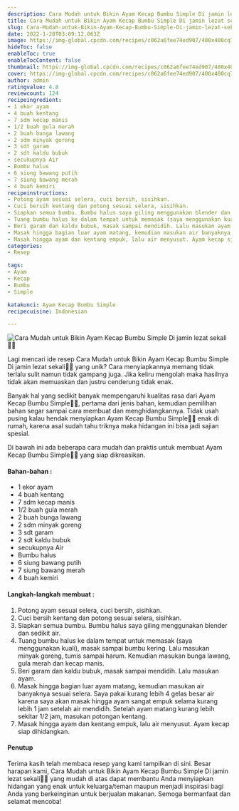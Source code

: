 ```yaml
---
description: Cara Mudah untuk Bikin Ayam Kecap Bumbu Simple Di jamin lezat sekali"
title: Cara Mudah untuk Bikin Ayam Kecap Bumbu Simple Di jamin lezat sekali
slug: Cara-Mudah-untuk-Bikin-Ayam-Kecap-Bumbu-Simple-Di-jamin-lezat-sekali
date: 2022-1-20T03:09:12.063Z
image: https://img-global.cpcdn.com/recipes/c062a6fee74ed907/400x400cq70/photo.jpg
hideToc: false
enableToc: true
enableTocContent: false
thumbnail: https://img-global.cpcdn.com/recipes/c062a6fee74ed907/400x400cq70/photo.jpg
cover: https://img-global.cpcdn.com/recipes/c062a6fee74ed907/400x400cq70/photo.jpg
author: admin
ratingvalue: 4.8
reviewcount: 124
recipeingredient:
- 1 ekor ayam
- 4 buah kentang
- 7 sdm kecap manis
- 1/2 buah gula merah
- 2 buah bunga lawang
- 2 sdm minyak goreng
- 3 sdt garam
- 2 sdt kaldu bubuk
- secukupnya Air
- Bumbu halus
- 6 siung bawang putih
- 7 siung bawang merah
- 4 buah kemiri
recipeinstructions:
- Potong ayam sesuai selera, cuci bersih, sisihkan.
- Cuci bersih kentang dan potong sesuai selera, sisihkan.
- Siapkan semua bumbu. Bumbu halus saya giling menggunakan blender dan sedikit air.
- Tuang bumbu halus ke dalam tempat untuk memasak (saya menggunakan kuali), masak sampai bumbu kering. Lalu masukan minyak goreng, tumis sampai harum. Kemudian masukan bunga lawang, gula merah dan kecap manis.
- Beri garam dan kaldu bubuk, masak sampai mendidih. Lalu masukan ayam.
- Masak hingga bagian luar ayam matang, kemudian masukan air banyaknya sesuai selera. Saya pakai kurang lebih 4 gelas besar air karena saya akan masak hingga ayam sangat empuk selama kurang lebih 1 jam setelah air mendidih. Setelah ayam matang kurang lebih sekitar 1/2 jam, masukan potongan kentang.
- Masak hingga ayam dan kentang empuk, lalu air menyusut. Ayam kecap siap dihidangkan.
categories:
- Resep

tags:
- Ayam
- Kecap
- Bumbu
- Simple

katakunci: Ayam Kecap Bumbu Simple
recipecuisine: Indonesian

---
```


![Cara Mudah untuk Bikin Ayam Kecap Bumbu Simple Di jamin lezat sekali👩‍🍳](https://img-global.cpcdn.com/recipes/c062a6fee74ed907/400x400cq70/photo.jpg)

Lagi mencari ide resep Cara Mudah untuk Bikin Ayam Kecap Bumbu Simple Di jamin lezat sekali👩‍🍳 yang unik? Cara menyiapkannya memang tidak terlalu sulit namun tidak gampang juga. Jika keliru mengolah maka hasilnya tidak akan memuaskan dan justru cenderung tidak enak.

Banyak hal yang sedikit banyak mempengaruhi kualitas rasa dari Ayam Kecap Bumbu Simple👩‍🍳, pertama dari jenis bahan, kemudian pemilihan bahan segar sampai cara membuat dan menghidangkannya. Tidak usah pusing kalau hendak menyiapkan Ayam Kecap Bumbu Simple👩‍🍳 enak di rumah, karena asal sudah tahu triknya maka hidangan ini bisa jadi sajian spesial.

Di bawah ini ada beberapa cara mudah dan praktis untuk membuat Ayam Kecap Bumbu Simple👩‍🍳 yang siap dikreasikan.

<!--inarticleads1-->

#### Bahan-bahan :

- 1 ekor ayam
- 4 buah kentang
- 7 sdm kecap manis
- 1/2 buah gula merah
- 2 buah bunga lawang
- 2 sdm minyak goreng
- 3 sdt garam
- 2 sdt kaldu bubuk
- secukupnya Air
- Bumbu halus
- 6 siung bawang putih
- 7 siung bawang merah
- 4 buah kemiri

<!--inarticleads2-->

#### Langkah-langkah membuat :

1. Potong ayam sesuai selera, cuci bersih, sisihkan.
1. Cuci bersih kentang dan potong sesuai selera, sisihkan.
1. Siapkan semua bumbu. Bumbu halus saya giling menggunakan blender dan sedikit air.
1. Tuang bumbu halus ke dalam tempat untuk memasak (saya menggunakan kuali), masak sampai bumbu kering. Lalu masukan minyak goreng, tumis sampai harum. Kemudian masukan bunga lawang, gula merah dan kecap manis.
1. Beri garam dan kaldu bubuk, masak sampai mendidih. Lalu masukan ayam.
1. Masak hingga bagian luar ayam matang, kemudian masukan air banyaknya sesuai selera. Saya pakai kurang lebih 4 gelas besar air karena saya akan masak hingga ayam sangat empuk selama kurang lebih 1 jam setelah air mendidih. Setelah ayam matang kurang lebih sekitar 1/2 jam, masukan potongan kentang.
1. Masak hingga ayam dan kentang empuk, lalu air menyusut. Ayam kecap siap dihidangkan.

#### Penutup

Terima kasih telah membaca resep yang kami tampilkan di sini. Besar harapan kami, Cara Mudah untuk Bikin Ayam Kecap Bumbu Simple Di jamin lezat sekali👩‍🍳 yang mudah di atas dapat membantu Anda menyiapkan hidangan yang enak untuk keluarga/teman maupun menjadi inspirasi bagi Anda yang berkeinginan untuk berjualan makanan. Semoga bermanfaat dan selamat mencoba!